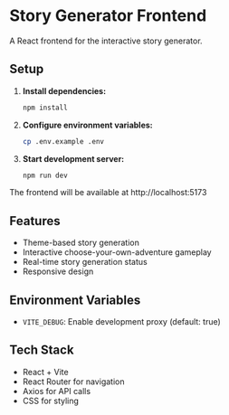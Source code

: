 # Story Generator Frontend

A React frontend for the interactive story generator.

## Setup

1. **Install dependencies:**
   ```bash
   npm install
   ```

2. **Configure environment variables:**
   ```bash
   cp .env.example .env
   ```

3. **Start development server:**
   ```bash
   npm run dev
   ```

The frontend will be available at http://localhost:5173

## Features

- Theme-based story generation
- Interactive choose-your-own-adventure gameplay
- Real-time story generation status
- Responsive design

## Environment Variables

- `VITE_DEBUG`: Enable development proxy (default: true)

## Tech Stack

- React + Vite
- React Router for navigation
- Axios for API calls
- CSS for styling
